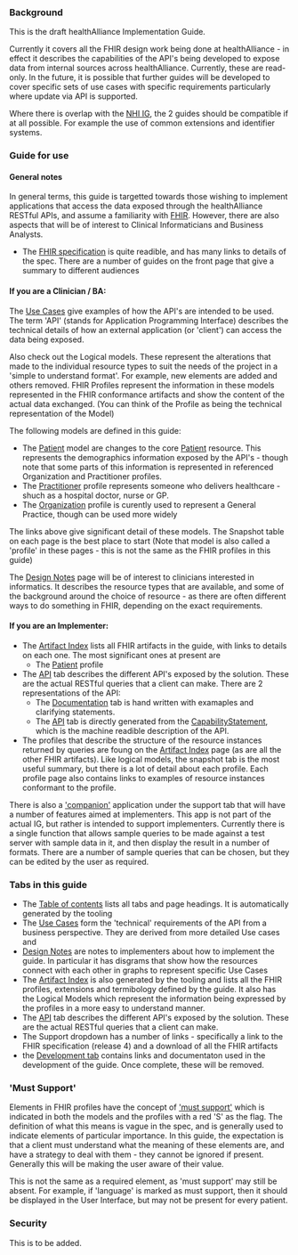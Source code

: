 <!-- index.md {% comment %}
*****************************************************************************************
*                            WARNING: DO NOT EDIT THIS FILE                             *
*                                                                                       *
* This file is generated by SUSHI. Any edits you make to this file will be overwritten. *
*                                                                                       *
* To change the contents of this file, edit the original source file at:                *
* ig-data/input/pagecontent/index.md                                                    *
*****************************************************************************************
{% endcomment %} -->
### Background
This is the draft healthAlliance Implementation Guide.

Currently it covers all the FHIR design work being done at healthAlliance - in effect it describes the capabilities of the API's being developed to expose data from internal sources across healthAlliance. Currently, these are read-only. In the future, it is possible that further guides will be developed to cover specific sets of use cases with specific requirements particularly where update via API is supported.

Where there is overlap with the [NHI IG](http://igs.clinfhir.com/nhi/index.html), the 2 guides should be compatible if at all possible. For example the use of common extensions and identifier systems.

### Guide for use

#### General notes

In general terms, this guide is targetted towards those wishing to implement applications that access the data exposed through the healthAlliance RESTful APIs, and assume a familiarity with [FHIR](http://hl7.org/fhir/index.html). However, there are also aspects that will be of interest to Clinical Informaticians and Business Analysts.

* The [FHIR specification](http://hl7.org/fhir/index.html) is quite readible, and has many links to details of the spec. There are a number of guides on the front page that give a summary to different audiences

#### If you are a Clinician / BA:

The [Use Cases](usecases.html) give examples of how the API's are intended to be used. The term 'API' (stands for Application Programming Interface) describes the technical details of how an external application (or 'client') can access the data being exposed.

Also check out the Logical models. These represent the alterations that made to the individual resource types to suit the needs of the project in a 'simple to understand format'. For example, new elements are added and others removed. FHIR Profiles represent the information in these models represented in the FHIR conformance artifacts and show the content of the actual data exchanged. (You can think of the Profile as being the technical representation of the Model)

The following models are defined in this guide:

* The [Patient](StructureDefinition-HaPatientLM.html) model are changes to the core [Patient](http://hl7.org/fhir/patient.html) resource. This represents the demographics information exposed by the API's - though note that some parts of this information is represented in referenced Organization and Practitioner profiles.
* The [Practitioner](StructureDefinition-HaPractitionerLM.html) profile represents someone who delivers healthcare - shuch as a hospital doctor, nurse or GP.
* The [Organization](StructureDefinition-HaOrganization.html) profile is curently used to represent a General Practice, though can be used more widely

The links above give significant detail of these models. The Snapshot table on each page is the best place to start (Note that model is also called a 'profile' in these pages - this is not the same as the FHIR profiles in this guide)

The [Design Notes](design.html) page will be of interest to clinicians interested in informatics. It describes the resource types that are available, and some of the background around the choice of resource - as there are often different ways to do something in FHIR, depending on the exact requirements.

#### If you are an Implementer:

* The [Artifact Index](artifacts.html) lists all FHIR artifacts in the guide, with links to details on each one. The most significant ones at present are
  * The [Patient](StructureDefinition-HaPatient.html) profile
* The [API](api.html) tab describes the different API's exposed by the solution. These are the actual RESTful queries that a client can make. There are 2 representations of the API:
  * The [Documentation](api.html) tab is hand written with examaples and clarifying statements.
  * The [API](CapabilityStatement.html) tab is directly generated from the [CapabilityStatement](CapabilityStatement-HaCapabilityStatement.html), which is the machine readible description of the API.
* The profiles that describe the structure of the resource instances returned by queries are foung on the [Artifact Index](artifacts.html#structures-resource-profiles) page (as are all the other FHIR artifacts). Like logical models, the snapshot tab is the most useful summary, but there is a lot of detail about each profile. Each profile page also contains links to examples of resource instances conformant to the profile.

There is also a ['companion'](companion.html) application under the support tab that will have a number of features aimed at implementers. This app is not part of the actual IG, but rather is intended to support implementers. Currently there is a single function that allows sample queries to be made against a test server with sample data in it, and then display the result in a number of formats. There are a number of sample queries that can be chosen, but they can be edited by the user as required.


### Tabs in this guide

* The [Table of contents](toc.html) lists all tabs and page headings. It is automatically generated by the tooling
* The [Use Cases](usecases.html) form the 'technical' requirements of the API from a business perspective. They are derived from more detailed Use cases and
* [Design Notes](design.html) are notes to implementers about how to implement the guide. In particular it has disgrams that show how the resources connect with each other in graphs to represent specific Use Cases 
* The [Artifact Index](artifacts.html) is also generated by the tooling and lists all the FHIR profiles, extensions and termibology defined by the guide. It also has the Logical Models which represent the information being expressed by the profiles in a more easy to understand manner.
* The [API](API.html) tab describes the different API's exposed by the solution. These are the actual RESTful queries that a client can make.
* The Support dropdown has a number of links - specifically a link to the FHIR specification (release 4) and a download of all the FHIR artifacts
* the [Development tab](development.html) contains links and documentaton used in the development of the guide. Once complete, these will be removed.

### 'Must Support'

Elements in FHIR profiles have the concept of ['must support'](http://hl7.org/fhir/profiling.html#mustsupport) which is indicated in both the models and the profiles with a red 'S' as the flag. The definition of what this means is vague in the spec, and is generally used to indicate elements of particular importance. In this guide, the expectation is that a client must understand what the meaning of these elements are, and have a strategy to deal with them - they cannot be ignored if present. Generally this will be making the user aware of their value. 

This is not the same as a required element, as 'must support' may still be absent. For example, if 'language' is marked as must support, then it should be displayed in the User Interface, but may not be present for every patient. 

### Security
This is to be added.